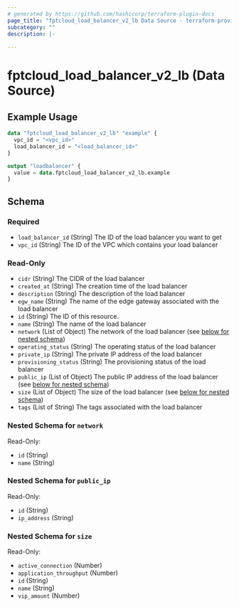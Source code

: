 ```yaml
---
# generated by https://github.com/hashicorp/terraform-plugin-docs
page_title: "fptcloud_load_balancer_v2_lb Data Source - terraform-provider-fptcloud"
subcategory: ""
description: |-
  
---
```


# fptcloud_load_balancer_v2_lb (Data Source)



## Example Usage

```terraform
data "fptcloud_load_balancer_v2_lb" "example" {
  vpc_id = "<vpc_id>"
  load_balancer_id = "<load_balancer_id>"
}

output "loadbalancer" {
  value = data.fptcloud_load_balancer_v2_lb.example
}
```

<!-- schema generated by tfplugindocs -->
## Schema

### Required

- `load_balancer_id` (String) The ID of the load balancer you want to get
- `vpc_id` (String) The ID of the VPC which contains your load balancer

### Read-Only

- `cidr` (String) The CIDR of the load balancer
- `created_at` (String) The creation time of the load balancer
- `description` (String) The description of the load balancer
- `egw_name` (String) The name of the edge gateway associated with the load balancer
- `id` (String) The ID of this resource.
- `name` (String) The name of the load balancer
- `network` (List of Object) The network of the load balancer (see [below for nested schema](#nestedatt--network))
- `operating_status` (String) The operating status of the load balancer
- `private_ip` (String) The private IP address of the load balancer
- `provisioning_status` (String) The provisioning status of the load balancer
- `public_ip` (List of Object) The public IP address of the load balancer (see [below for nested schema](#nestedatt--public_ip))
- `size` (List of Object) The size of the load balancer (see [below for nested schema](#nestedatt--size))
- `tags` (List of String) The tags associated with the load balancer

<a id="nestedatt--network"></a>
### Nested Schema for `network`

Read-Only:

- `id` (String)
- `name` (String)


<a id="nestedatt--public_ip"></a>
### Nested Schema for `public_ip`

Read-Only:

- `id` (String)
- `ip_address` (String)


<a id="nestedatt--size"></a>
### Nested Schema for `size`

Read-Only:

- `active_connection` (Number)
- `application_throughput` (Number)
- `id` (String)
- `name` (String)
- `vip_amount` (Number)
